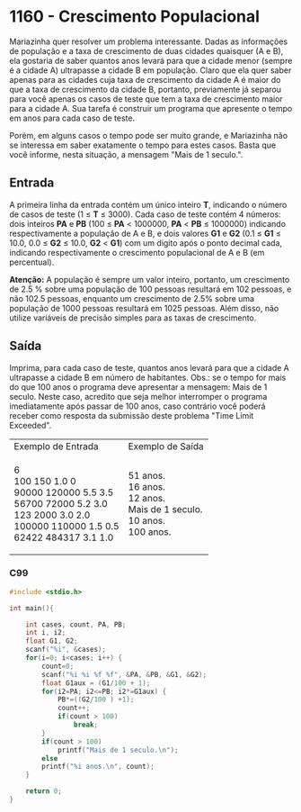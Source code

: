 <html>
  <body style="padding: 10px 0px">
    <div class="header">
      <h1>1160 - Crescimento Populacional</h1>
      <div class="problem">
        <div class="description">
          <p>
            Mariazinha quer resolver um problema interessante. Dadas as
            informações de população e a taxa de crescimento de duas cidades
            quaisquer (A e B), ela gostaria de saber quantos anos levará para
            que a cidade menor (sempre é a cidade A) ultrapasse a cidade B em
            população. Claro que ela quer saber apenas para as cidades cuja taxa
            de crescimento da cidade A é maior do que a taxa de crescimento da
            cidade B, portanto, previamente já separou para você apenas os casos
            de teste que tem a taxa de crescimento maior para a cidade A. Sua
            tarefa é construir um programa que apresente o tempo em anos para
            cada caso de teste.
          </p>
          <p>
            Porém, em alguns casos o tempo pode ser muito grande, e Mariazinha
            não se interessa em saber exatamente o tempo para estes casos. Basta
            que você informe, nesta situação, a mensagem "Mais de 1 seculo.".
          </p>
        </div>
        <h2>Entrada</h2>
        <div class="input">
          <p>
            A primeira linha da entrada contém um único inteiro
            <strong>T</strong>, indicando o número de casos de teste (1 ≤
            <strong>T</strong> ≤ 3000). Cada caso de teste contém 4 números:
            dois inteiros <strong>PA</strong> e <strong>PB</strong> (100 ≤
            <strong>PA</strong> &lt; 1000000, <strong>PA</strong> &lt;
            <strong>PB</strong> ≤ 1000000) indicando respectivamente a população
            de A e B, e dois valores <strong>G1</strong> e
            <strong>G2</strong> (0.1 ≤ <strong>G1</strong> ≤ 10.0, 0.0 ≤
            <strong>G2</strong> ≤ 10.0, <strong>G2</strong> &lt;
            <strong>G1</strong>) com um digito após o ponto decimal cada,
            indicando respectivamente o crescimento populacional de A e B (em
            percentual).
          </p>
          <p>
            <strong>Atenção:</strong> A população é sempre um valor inteiro,
            portanto, um crescimento de 2.5 % sobre uma população de 100 pessoas
            resultará em 102 pessoas, e não 102.5 pessoas, enquanto um
            crescimento de 2.5% sobre uma população de 1000 pessoas resultará em
            1025 pessoas. Além disso, não utilize variáveis de precisão simples
            para as taxas de crescimento.
          </p>
        </div>
        <h2>Saída</h2>
        <div class="output">
          <p>
            Imprima, para cada caso de teste, quantos anos levará para que a
            cidade A ultrapasse a cidade B em número de habitantes. Obs.: se o
            tempo for mais do que 100 anos o programa deve apresentar a
            mensagem: Mais de 1 seculo. Neste caso, acredito que seja melhor
            interromper o programa imediatamente após passar de 100 anos, caso
            contrário você poderá receber como resposta da submissão deste
            problema "Time Limit Exceeded".
          </p>
        </div>
        <div class="both"></div>
        <table>
          <tbody>
            <tr>
              <td>Exemplo de Entrada</td>
              <td>Exemplo de Saída</td>
            </tr>
            <tr>
              <td class="division">
                <p>
                  6<br />
                  100 150 1.0 0<br />
                  90000 120000 5.5 3.5<br />
                  56700 72000 5.2 3.0<br />
                  123 2000 3.0 2.0<br />
                  100000 110000 1.5 0.5<br />
                  62422 484317 3.1 1.0
                </p>
              </td>
              <td>
                <p>
                  51 anos.<br />
                  16 anos.<br />
                  12 anos.<br />
                  Mais de 1 seculo.<br />
                  10 anos.<br />
                  100 anos.
                </p>
              </td>
            </tr>
          </tbody>
        </table>
      </div>
    </div>
  </body>
</html>

### C99

```c
#include <stdio.h>

int main(){

    int cases, count, PA, PB;
    int i, i2;
    float G1, G2;
    scanf("%i", &cases);
    for(i=0; i<cases; i++) {
        count=0;
        scanf("%i %i %f %f", &PA, &PB, &G1, &G2);
        float G1aux = (G1/100 + 1);
        for(i2=PA; i2<=PB; i2*=G1aux) {
            PB*=((G2/100 ) +1);
            count++;
            if(count > 100)
                break;
        }
        if(count > 100)
            printf("Mais de 1 seculo.\n");
        else
        printf("%i anos.\n", count);
    }

    return 0;
}
```
